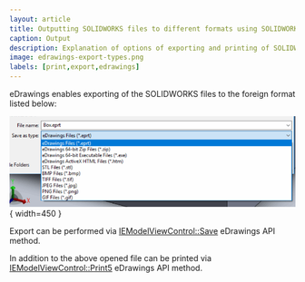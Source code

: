 ```yaml
---
layout: article
title: Outputting SOLIDWORKS files to different formats using SOLIDWORKS eDrawings API
caption: Output
description: Explanation of options of exporting and printing of SOLIDWORKS file via eDrawings API
image: edrawings-export-types.png
labels: [print,export,edrawings]
---
```

eDrawings enables exporting of the SOLIDWORKS files to the foreign format listed below:

![Export types in eDrawings](edrawings-export-types.png){ width=450 }

Export can be performed via [IEModelViewControl::Save](https://help.solidworks.com/2016/English/api/emodelapi/eDrawings.Interop.EModelViewControl~eDrawings.Interop.EModelViewControl.IEModelViewControl~Save.html) eDrawings API method.

In addition to the above opened file can be printed via [IEModelViewControl::Print5](https://help.solidworks.com/2016/English/api/emodelapi/eDrawings.Interop.EModelViewControl~eDrawings.Interop.EModelViewControl.IEModelViewControl~Print5.html) eDrawings API method.
